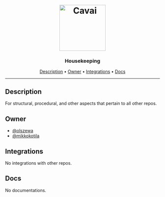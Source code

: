 <h1 align="center">
  <br>
  <a href="https://cavai.com"><img src="https://avatars.githubusercontent.com/u/53564323" alt="Cavai" width="150"></a>
  <br>
</h1>

<h3 align="center">Housekeeping</h3>

<p align="center">
  <a href="#description">Description</a> •
  <a href="#owner">Owner</a> •
  <a href="#integrations">Integrations</a> •
  <a href="#docs">Docs</a>
</p>
<hr>

## Description

For structural, procedural, and other aspects that pertain to all other repos.

## Owner

- [@olszewa](https://github.com/olszewa)
- [@mikkokotila](https://github.com/mikkokotila)

## Integrations

No integrations with other repos.

## Docs

No documentations.
